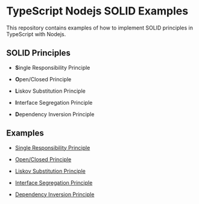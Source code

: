 # TypeScript Nodejs SOLID Examples

This repository contains examples of how to implement SOLID principles in TypeScript with Nodejs.

## SOLID Principles

- **S**ingle Responsibility Principle

- **O**pen/Closed Principle

- **L**iskov Substitution Principle

- **I**nterface Segregation Principle

- **D**ependency Inversion Principle

## Examples

- [Single Responsibility Principle](src/single-responsibility-principle.ts)

- [Open/Closed Principle](src/open-closed-principle.ts)

- [Liskov Substitution Principle](src/liskov-substitution-principle.ts)

- [Interface Segregation Principle](src/interface-segregation-principle.ts)

- [Dependency Inversion Principle](src/dependency-inversion-principle.ts)